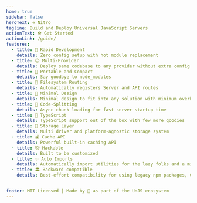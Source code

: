 ```yaml
---
home: true
sidebar: false
heroText: ⚗️ Nitro
tagline: Build and Deploy Universal JavaScript Servers
actionText: ⚽ Get Started
actionLink: /guide/
features:
  - title: 🐇 Rapid Development
    details: Zero config setup with hot module replacement
  - title: 😌 Multi-Provider
    details: Deploy same codebase to any provider without extra config
  - title: 💼 Portable and Compact
    details: Say goodbye to node_modules
  - title: 📁 Filesystem Routing
    details: Automatically registers Server and API routes
  - title: 🤏 Minimal Design
    details: Minimal design to fit into any solution with minimum overhead
  - title: 🚀 Code-Splitting
    details: Async chunk loading for fast server startup time
  - title: 👕 TypeScript
    details: TypeScript support out of the box with few more goodies
  - title: 💾 Storage Layer
    details: Multi driver and platform-agnostic storage system
  - title: 💰 Cache API
    details: Powerful built-in caching API
  - title: 🐱 Hackable
    details: Built to be customized
  - title: ✨ Auto Imports
    details: Automatically import utilities for the lazy folks and a minimal codebase
  - title: 🏛️ Backward compatible
    details: Best-effort compatibility for using legacy npm packages, CommonJS and mocking Node.js modules for workers


footer: MIT Licensed | Made by 💛 as part of the UnJS ecosystem
---
```

